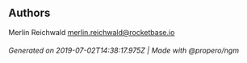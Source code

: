 ## Authors

Merlin Reichwald <merlin.reichwald@rocketbase.io>

###### Generated on 2019-07-02T14:38:17.975Z | Made with @propero/ngm